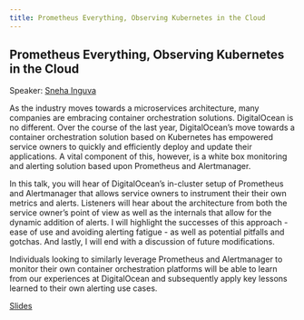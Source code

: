 ```yaml
---
title: Prometheus Everything, Observing Kubernetes in the Cloud
---
```


## Prometheus Everything, Observing Kubernetes in the Cloud

Speaker: [Sneha Inguva](/2017-munich/speakers/sneha-inguva/)

As the industry moves towards a microservices architecture, many companies are embracing container orchestration solutions. DigitalOcean is no different. Over the course of the last year, DigitalOcean’s move towards a container orchestration solution based on Kubernetes has empowered service owners to quickly and efficiently deploy and update their applications. A vital component of this, however, is a white box monitoring and alerting solution based upon Prometheus and Alertmanager.

In this talk, you will hear of DigitalOcean’s in-cluster setup of Prometheus and Alertmanager that allows service owners to instrument their their own metrics and alerts. Listeners will hear about the architecture from both the service owner’s point of view as well as the internals that allow for the dynamic addition of alerts. I will highlight the successes of this approach - ease of use and avoiding alerting fatigue - as well as potential pitfalls and gotchas. And lastly, I will end with a discussion of future modifications.

Individuals looking to similarly leverage Prometheus and Alertmanager to monitor their own container orchestration platforms will be able to learn from our experiences at DigitalOcean and subsequently apply key lessons learned to their own alerting use cases.

[Slides](https://www.slideshare.net/SnehaInguva/prometheus-everything-observing-kubernetes-in-the-cloud)
